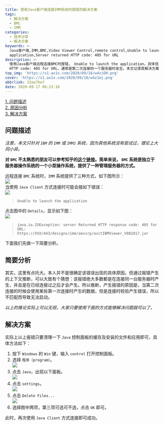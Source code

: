 ```yaml
---
title: 使用Java客户端连接IMM系统时报错的解决方案
tags:
  - 解决方案
  - BMC
  - IMM
categories:
  - 技术分享
  - 解决方案
keywords: >-
  Java客户端,IMM,BMC,Video Viewer Control,remote control,Unable to launch the
  application,Server returned HTTP code: 405 for URL
description: >-
  使用Java客户端远程连接BMC时报错， Unable to launch the application，具体信息是Server returned
  HTTP code: 405 for URL，通常是第二次连接同一个服务器时发生。本文记录其解决方案。
top_img: 'https://s1.ax1x.com/2020/09/18/w4ziOH.png'
cover: 'https://s1.ax1x.com/2020/09/18/w4z1mj.png'
abbrlink: 32ee7bef
date: 2020-09-17 06:23:16
---
```

[1. 问题描述](#1)  
[2. 原因分析](#2)  
[3. 解决方案](#3)  

<span id="1">

## 问题描述  
*注意，本文只针对 `IBM` 的 `IMM` 或 `IMM2` 系统，因为其他系统没有尝试过，理论上大同小异。*  

**对 `BMC` 不太熟悉的朋友可以参考知乎的[这个链接](https://www.zhihu.com/question/54716507)。简单来说， `BMC` 系统是独立于服务器操作系统的一个小型操作系统，提供了一种管理服务器的方式。**  

远程连接 `BMC` 系统时，`IMM` 系统提供了三种方式，如下图所示：  
![](https://s1.ax1x.com/2020/09/17/wW1Ivd.png)  
当使用 `Java Client` 方式连接时可能会报如下错误：  
![](https://s1.ax1x.com/2020/09/18/w4WPsg.png)  
> `Unable to launch the application`  

点击图中的 `Details`，显示如下图：  
![](https://s1.ax1x.com/2020/09/18/w4WKQU.png)  
> `java.io.IOException: server Returned HTTP response code: 405 for URL: https://XXX/443/designs/imm/aessrp/avctIBMViewer_V082817.jar`  

下面我们先做一下简要分析。

</span>

<span id="2">

## 简要分析  
其实，这里有点托大。本人并不是很确定该错误出现的具体原因。但通过报错产生的上下文推断，可以大致有个猜想：该报错绝大多数都是在连接同一台服务器时产生，并且是在已经连接过之后才会产生。所以推断，产生报错的原因是，当第二次连接的时候会使用某些第一次连接时产生的数据，但是连接时校验产生错误，所以不匹配而导致无法启动。  

*以上的推论实际上可以无视，大家只要使用下面的方式能够解决问题就可以了。*

</span>

<span id="3">

## 解决方案  
实际上以上报错只要清理一下 `Java` 控制面板的缓存及安装的文件和应用即可，具体方法如下：  
1. 按下 `Windows` 的 `Win` 键，输入 `control` 打开控制面板。  
2. 选择 `程序（program）`。  
![](https://s1.ax1x.com/2020/09/17/wW1TKA.png)  
3. 点击 `Java`，出现以下面板。  
![](https://s1.ax1x.com/2020/09/17/wW15gH.png)  
4. 点击 `settings`。  
![](https://s1.ax1x.com/2020/09/17/wW1RUK.png)  
5. 点击 `Delete Files...`  
![](https://s1.ax1x.com/2020/09/17/wW12E6.png)  
6. 选择图中两项，第三项可选可不选，点击 `OK` 即可。  

此时，再次使用 `Java Client` 方式连接即可成功。

</span>

